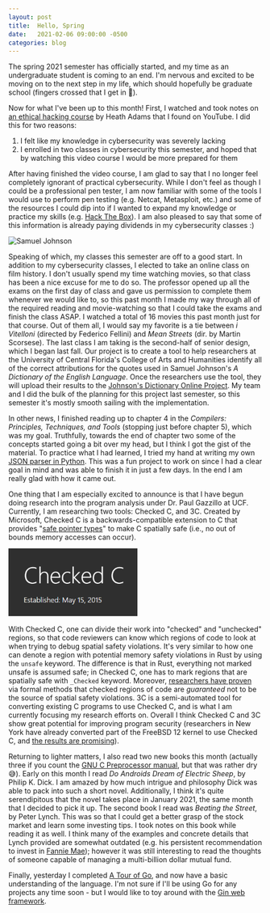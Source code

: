 ```yaml
---
layout: post
title:  Hello, Spring
date:   2021-02-06 09:00:00 -0500
categories: blog
---
```


The spring 2021 semester has officially started, and my time as an
undergraduate student is coming to an end. I'm nervous and excited
to be moving on to the next step in my life, which should hopefully
be graduate school (fingers crossed that I get in 🤞).

Now for what I've been up to this month! First, I watched and took notes on
[an ethical hacking course](https://youtu.be/3Kq1MIfTWCE) by Heath Adams that
I found on YouTube. I did this for two reasons:
1. I felt like my knowledge in cybersecurity was severely lacking
2. I enrolled in two classes in cybersecurity this semester, and hoped that
by watching this video course I would be more prepared for them

After having finished the video course, I am glad to say that I no longer feel
completely ignorant of practical cybersecurity. While I don't feel as though I
could be a professional pen tester, I am now familiar with some of the tools I
would use to perform pen testing (e.g. Netcat, Metasploit, etc.) and some of
the resources I could dip into if I wanted to expand my knowledge or practice
my skills (e.g. [Hack The Box](https://www.hackthebox.eu/)). I am also
pleased to say that some of this information is already paying dividends
in my cybersecurity classes :)

<div class="row row-centered">
<img src="https://upload.wikimedia.org/wikipedia/commons/thumb/5/50/Samuel_Johnson_by_Joshua_Reynolds_2.png/170px-Samuel_Johnson_by_Joshua_Reynolds_2.png"
alt="Samuel Johnson"
class="rounded-border"
style="width: 256px;"
>
</div>

Speaking of which, my classes this semester are off to a good start.
In addition to my cybersecurity classes, I elected to take an online class
on film history. I don't usually spend my time watching movies, so that class
has been a nice excuse for me to do so. The professor opened up all the exams
on the first day of class and gave us permission to complete them whenever we
would like to, so this past month I made my way through all of the required
reading and movie-watching so that I could take the exams and finish the class
ASAP. I watched a total of 16 movies this past month just for that course.
Out of them all, I would say my favorite is a tie between *i Vitelloni*
(directed by Federico Fellini) and *Mean Streets* (dir. by Martin Scorsese).
The last class I am taking is the second-half of senior design,
which I began last fall. Our project is to create a tool to help researchers
at the University of Central Florida's College of Arts and Humanities identify
all of the correct attributions for the quotes used in Samuel Johnson's
*A Dictionary of the English Language*. Once the researchers use the tool,
they will upload their results to the
[Johnson's Dictionary Online Project](https://johnsonsdictionaryonline.com/).
My team and I did the bulk of the planning for this project last semester,
so this semester it's mostly smooth sailing with the implementation.

In other news, I finished reading up to chapter 4 in the
_Compilers: Principles, Techniques, and Tools_ (stopping just before chapter 5),
which was my goal. Truthfully, towards the end of chapter two some
of the concepts started going a bit over my head, but I think I got the gist
of the material. To practice what I had learned, I tried my hand at
writing my own
[JSON parser in Python](https://github.com/PappasBrent/python_json_parser).
This was a fun project to work on since I had a clear goal in mind and was
able to finish it in just a few days. In the end I am really glad
with how it came out.

One thing that I am especially excited to announce is that I have begun doing
research into the program analysis under Dr. Paul Gazzillo at UCF. Currently,
I am researching two tools: Checked C, and 3C. Created by Microsoft,
Checked C is a backwards-compatible extension to C that provides
"[safe pointer types](https://www.microsoft.com/en-us/research/publication/checkedc-making-c-safe-by-extension/)"
to make C spatially safe (i.e., no out of bounds memory accesses can occur).

<div class="row row-centered">
<img src="/assets/img/checked-c.png"
alt="Checked C"
class="rounded-border"
style="width: 256px;"
>
</div>

With Checked C, one can divide their work into
"checked" and "unchecked" regions, so that code reviewers can know which
regions of code to look at when trying to debug spatial safety violations.
It's very similar to how one can denote a region with potential memory
safety violations in Rust by using the `unsafe` keyword. The difference
is that in Rust, everything not marked unsafe is assumed safe; in Checked C,
one has to mark regions that are spatially safe with `_Checked` keyword.
Moreover, [researchers have proven](https://www.microsoft.com/en-us/research/publication/achieving-safety-incrementally-with-checked-c/)
via formal methods that checked regions of code are *guaranteed* not to be
the source of spatial safety violations. 3C is a semi-automated tool
for converting existing C programs to use Checked C, and is what I am currently
focusing my research efforts on. Overall I think Checked C and 3C show great
potential for improving program security (researchers in New York have already
converted part of the FreeBSD 12 kernel to use Checked C,
and [the results are promising](https://ieeexplore.ieee.org/document/9229980)).

Returning to lighter matters, I also read two new books this month
(actually three if you count the
[GNU C Preprocessor manual](https://gcc.gnu.org/onlinedocs/cpp/),
but that was rather dry 😅). Early on this month I read
*Do Androids Dream of Electric Sheep*, by Philip K. Dick. I am amazed by how
much intrigue and philosophy Dick was able to pack into such a short novel.
Additionally, I think it's quite serendipitous that the novel takes place in
January 2021, the same month that I decided to pick it up. The second book
I read was *Beating the Street*, by Peter Lynch. This was so that I could get
a better grasp of the stock market and learn some investing tips. I took notes
on this book while reading it as well. I think many of the examples
and concrete details that Lynch provided are somewhat outdated (e.g. his
persistent recommendation to invest in
[Fannie Mae](https://finance.yahoo.com/quote/FNMA?p=FNMA&.tsrc=fin-srch));
however it was still interesting to read the thoughts of someone capable
of managing a multi-billion dollar mutual fund.

Finally, yesterday I completed [A Tour of Go](https://tour.golang.org/),
and now have a basic understanding of the language. I'm not sure if I'll
be using Go for any projects any time soon - but I would like to toy around
with the [Gin web framework](https://github.com/gin-gonic/gin).
